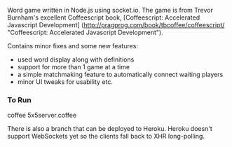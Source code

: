 Word game written in Node.js using socket.io. The game is from Trevor Burnham's excellent Coffeescript book, [Coffeescript: Accelerated Javascript Development] (http://pragprog.com/book/tbcoffee/coffeescript/ "Coffeescript: Accelerated Javascript Development").

Contains minor fixes and some new features:

  * used word display along with definitions
  * support for more than 1 game at a time
  * a simple matchmaking feature to automatically connect waiting players
  * minor UI tweaks for usability etc.

### To Run
coffee 5x5server.coffee

There is also a branch that can be deployed to Heroku. Heroku doesn't support WebSockets yet so the clients fall back to XHR long-polling.
